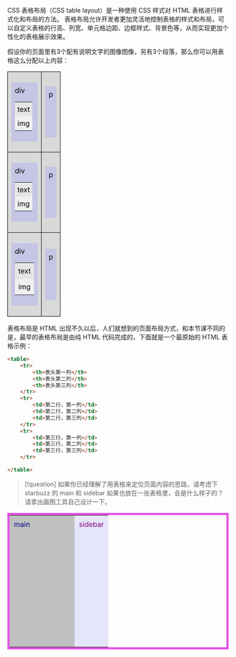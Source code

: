 CSS 表格布局（CSS table layout）是一种使用 CSS 样式对 HTML 表格进行样式化和布局的方法。 表格布局允许开发者更加灵活地控制表格的样式和布局，可以自定义表格的行高、列宽、单元格边距、边框样式、背景色等，从而实现更加个性化的表格展示效果。

假设你的页面里有3个配有说明文字的图像图像，另有3个段落，那么你可以用表格这么分配以上内容：

<table style="border-collapse: collapse; width: 100%;">
  <tr>
    <td style="border: 1px solid #000; padding: 8px; background-color: #d9d9d9;">
      <p style=" color: #000;  background-color: #c5c5e5; padding: 8px;">div
	      <table style="width: 100%; border-collapse: collapse;">
	        <tr>
	          <td style="border: none; padding: 6; background-color: #e5e5e5; color: #000;">text</td>
	        </tr>
	        <tr>
	          <td style="border: none; padding: 6; display: flex; align-items: center; background-color: #f0f0f0; color: #000;">img</td>
	        </tr>
	      </table>
      </p>
    </td>
    <td style="border: 1px solid #000; padding: 8px; background-color: #d9d9d9; color: #000;">
	    <p style=" color: #000;  background-color: #c5c5e5; padding: 8px; height: 100;">p</p>
	</td>
  </tr>
  <tr>
    <td style="border: 1px solid #000; padding: 8px; background-color: #d9d9d9;">
      <p style=" color: #000;  background-color: #c5c5e5; padding: 8px;">div
	      <table style="width: 100%; border-collapse: collapse;">
	        <tr>
	          <td style="border: none; padding: 6; background-color: #e5e5e5; color: #000;">text</td>
	        </tr>
	        <tr>
	          <td style="border: none; padding: 6; display: flex; align-items: center; background-color: #f0f0f0; color: #000;">img</td>
	        </tr>
	      </table>
      </p>
    </td>
	    <td style="border: 1px solid #000; padding: 8px; background-color: #d9d9d9; color: #000;">
		    <p style=" color: #000;  background-color: #c5c5e5; padding: 8px; height: 100;">p</p>
		</td>
  </tr>
  <tr>
    <td style="border: 1px solid #000; padding: 8px; background-color: #d9d9d9;">
        <p style=" color: #000;  background-color: #c5c5e5; padding: 8px;">div
	        <table style="width: 100%; border-collapse: collapse;">
		        <tr>
		          <td style="border: none; padding: 8; background-color: #e5e5e5; color: #000;">text</td>
		        </tr>
		        <tr>
		          <td style="border: none; padding: 8; display: flex; align-items: center; background-color: #f0f0f0; color: #000;">img</td>
		        </tr>
	         </table>
         </p>
     </td>
	    <td style="border: 1px solid #000; padding: 8px; background-color: #d9d9d9; color: #000;">
		    <p style=" color: #000;  background-color: #c5c5e5; padding: 8px; height: 100;">p		    
		</td>
  </tr>
</table>

表格布局是 HTML 出现不久以后，人们就想到的页面布局方式，和本节课不同的是，最早的表格布局是由纯 HTML 代码完成的，下面就是一个最原始的 HTML 表格示例：

```html
<table>
	<tr>
		<th>表头第一列</th>
		<th>表头第二列</th>
		<th>表头第三列</th>
	</tr>
	<tr>
		<td>第二行，第一列</td>
		<td>第二行，第二列</td>
		<td>第二行，第三列</td>
	</tr>
	<tr>
		<td>第三行，第一列</td>
		<td>第三行，第二列</td>
		<td>第三行，第三列</td>
	</tr>

</table>
```

>[!question]
> 如果你已经理解了用表格来定位页面内容的思路，请考虑下 starbuzz 的 main 和 sidebar  如果也放在一张表格里，会是什么样子的？请拿出画图工具自己设计一下。


<table style="width: 100%; border-collapse: collapse; border: 5px solid #e555e5">
   <tr>
	   <td style="width: 66%; background-color: #C0C0C0; color: #00008B; padding: 10px; text-align: left; vertical-align: top; height: 300">main</td>
	   <td style="width: 34%; background-color: #E6E6FA; color: #800080; padding: 10px; text-align: left; vertical-align: top;">sidebar</td> 
</tr>
</table>